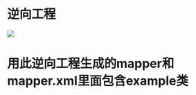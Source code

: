 # 逆向工程 #
![](https://i.loli.net/2019/04/10/5cadf4e7526ac.jpg)

# 用此逆向工程生成的mapper和mapper.xml里面包含example类